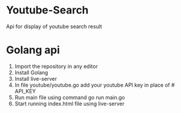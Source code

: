 # Youtube-Search
Api for display of youtube search result

# Golang api
1. Import the repository in any editor
2. Install Golang
3. Install live-server
4. In file youtube/youtube.go add your youtube API key in place of # API_KEY
5. Run main file using command go run main.go
6. Start running index.html file using live-server
